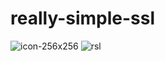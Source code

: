 # really-simple-ssl
![icon-256x256](https://github.com/user-attachments/assets/e684ea17-1f49-4d45-9b94-cd8693c428b8)
![rsl](https://github.com/user-attachments/assets/ebb3cd19-cfb2-498e-bb3f-3cb5bb5cf9a5)
